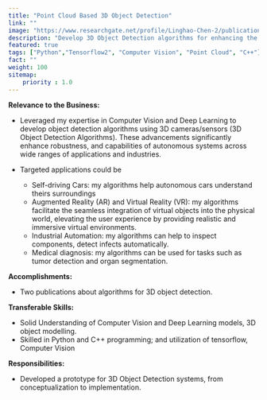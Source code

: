 ```yaml
---
title: "Point Cloud Based 3D Object Detection"
link: ""
image: "https://www.researchgate.net/profile/Linghao-Chen-2/publication/340499848/figure/fig1/AS:877886718365697@1586315912872/The-dimension-regularization-during-Pseudo-GT-generation-penalizes-a-voxel-if-it-is.ppm"
description: "Develop 3D Object Detection algorithms for enhancing the accuracy, robustness, and capabilities of autonomous systems across a spectrum of applications and industries."
featured: true
tags: ["Python","Tensorflow2", "Computer Vision", "Point Cloud", "C++"]
fact: ""
weight: 100
sitemap: 
    priority : 1.0
---
```


**Relevance to the Business:**
- Leveraged my expertise in Computer Vision and Deep Learning to develop object detection algorithms using 3D cameras/sensors (3D Object Detection Algorithms). These advancements significantly enhance robustness, and capabilities of autonomous systems across wide ranges of applications and industries.

- Targeted applications could be
  - Self-driving Cars: my algorithms help autonomous cars understand theirs surroundings 
  - Augmented Reality (AR) and Virtual Reality (VR): my algorithms facilitate the seamless integration of virtual objects into the physical world, elevating the user experience by providing realistic and immersive virtual environments.
  - Industrial Automation: my algorithms can help to inspect components, detect infects automatically. 
  - Medical diagnosis: my algorithms can be used for tasks such as tumor detection and organ segmentation.

**Accomplishments:**
- Two publications about algorithms for 3D object detection.

**Transferable Skills:**
- Solid Understanding of Computer Vision and Deep Learning models, 3D object modelling. 
- Skilled in Python and C++ programming; and utilization of tensorflow, Computer Vision

**Responsibilities:**
- Developed a prototype for 3D Object Detection systems, from conceptualization to implementation.

